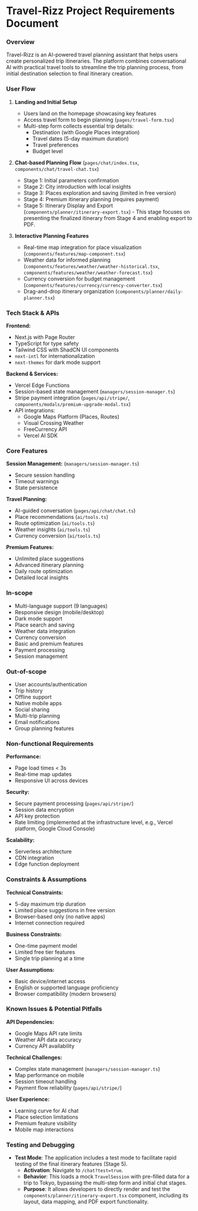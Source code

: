 # Travel-Rizz Project Requirements Document

### Overview

Travel-Rizz is an AI-powered travel planning assistant that helps users create personalized trip itineraries. The platform combines conversational AI with practical travel tools to streamline the trip planning process, from initial destination selection to final itinerary creation.

### User Flow

1.  **Landing and Initial Setup**
    -   Users land on the homepage showcasing key features
    -   Access travel form to begin planning (`pages/travel-form.tsx`)
    -   Multi-step form collects essential trip details:
        -   Destination (with Google Places integration)
        -   Travel dates (5-day maximum duration)
        -   Travel preferences
        -   Budget level

2.  **Chat-based Planning Flow** (`pages/chat/index.tsx`, `components/chat/travel-chat.tsx`)
    -   Stage 1: Initial parameters confirmation
    -   Stage 2: City introduction with local insights
    -   Stage 3: Places exploration and saving (limited in free version)
    -   Stage 4: Premium itinerary planning (requires payment)
    -   Stage 5: Itinerary Display and Export (`components/planner/itinerary-export.tsx`) - This stage focuses on presenting the finalized itinerary from Stage 4 and enabling export to PDF.

3.  **Interactive Planning Features**
    -   Real-time map integration for place visualization (`components/features/map-component.tsx`)
    -   Weather data for informed planning (`components/features/weather/weather-historical.tsx`, `components/features/weather/weather-forecast.tsx`)
    -   Currency conversion for budget management (`components/features/currency/currency-converter.tsx`)
    -   Drag-and-drop itinerary organization (`components/planner/daily-planner.tsx`)

### Tech Stack & APIs

**Frontend:**

-   Next.js with Page Router
-   TypeScript for type safety
-   Tailwind CSS with ShadCN UI components
-   `next-intl` for internationalization
-   `next-themes` for dark mode support

**Backend & Services:**

-   Vercel Edge Functions
-   Session-based state management (`managers/session-manager.ts`)
-   Stripe payment integration (`pages/api/stripe/`, `components/modals/premium-upgrade-modal.tsx`)
-   API integrations:
    -   Google Maps Platform (Places, Routes)
    -   Visual Crossing Weather
    -   FreeCurrency API
    -   Vercel AI SDK

### Core Features

**Session Management:** (`managers/session-manager.ts`)

-   Secure session handling
-   Timeout warnings
-   State persistence

**Travel Planning:**

-   AI-guided conversation (`pages/api/chat/chat.ts`)
-   Place recommendations (`ai/tools.ts`)
-   Route optimization (`ai/tools.ts`)
-   Weather insights (`ai/tools.ts`)
-   Currency conversion (`ai/tools.ts`)

**Premium Features:**

-   Unlimited place suggestions
-   Advanced itinerary planning
-   Daily route optimization
-   Detailed local insights

### In-scope

-   Multi-language support (9 languages)
-   Responsive design (mobile/desktop)
-   Dark mode support
-   Place search and saving
-   Weather data integration
-   Currency conversion
-   Basic and premium features
-   Payment processing
-   Session management

### Out-of-scope

-   User accounts/authentication
-   Trip history
-   Offline support
-   Native mobile apps
-   Social sharing
-   Multi-trip planning
-   Email notifications
-   Group planning features

### Non-functional Requirements

**Performance:**

-   Page load times < 3s
-   Real-time map updates
-   Responsive UI across devices

**Security:**

-   Secure payment processing (`pages/api/stripe/`)
-   Session data encryption
-   API key protection
-   Rate limiting (implemented at the infrastructure level, e.g., Vercel platform, Google Cloud Console)

**Scalability:**

-   Serverless architecture
-   CDN integration
-   Edge function deployment

### Constraints & Assumptions

**Technical Constraints:**

-   5-day maximum trip duration
-   Limited place suggestions in free version
-   Browser-based only (no native apps)
-   Internet connection required

**Business Constraints:**

-   One-time payment model
-   Limited free tier features
-   Single trip planning at a time

**User Assumptions:**

-   Basic device/internet access
-   English or supported language proficiency
-   Browser compatibility (modern browsers)

### Known Issues & Potential Pitfalls

**API Dependencies:**

-   Google Maps API rate limits
-   Weather API data accuracy
-   Currency API availability

**Technical Challenges:**

-   Complex state management (`managers/session-manager.ts`)
-   Map performance on mobile
-   Session timeout handling
-   Payment flow reliability (`pages/api/stripe/`)

**User Experience:**

-   Learning curve for AI chat
-   Place selection limitations
-   Premium feature visibility
-   Mobile map interactions

### Testing and Debugging

-   **Test Mode**: The application includes a test mode to facilitate rapid testing of the final itinerary features (Stage 5).
    -   **Activation**: Navigate to `/chat?test=true`.
    -   **Behavior**: This loads a mock `TravelSession` with pre-filled data for a trip to Tokyo, bypassing the multi-step form and initial chat stages.
    -   **Purpose**: It allows developers to directly render and test the `components/planner/itinerary-export.tsx` component, including its layout, data mapping, and PDF export functionality.
